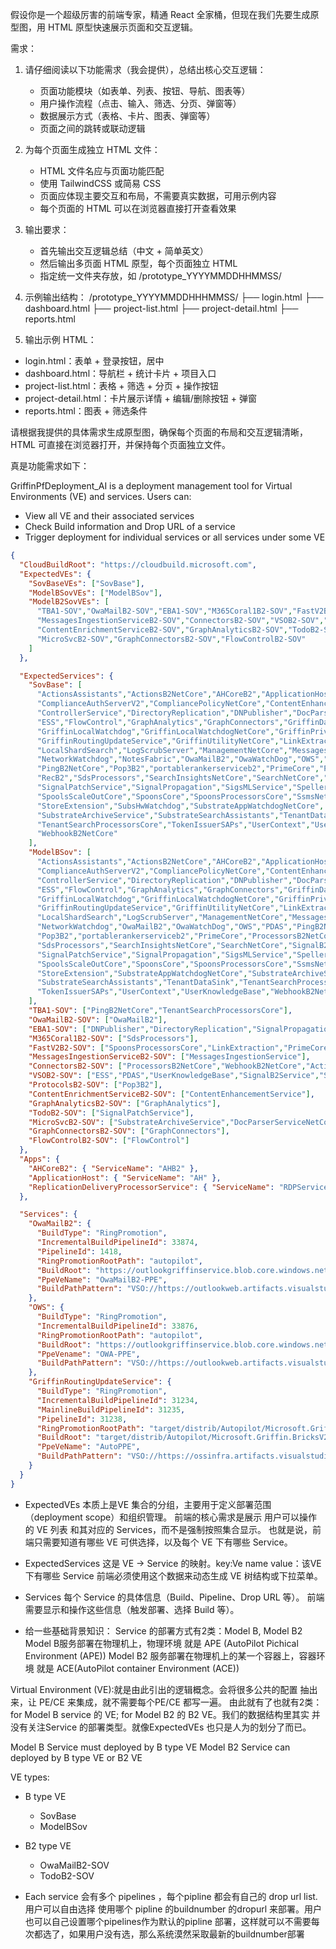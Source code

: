 假设你是一个超级厉害的前端专家，精通 React 全家桶，但现在我们先要生成原型图，用 HTML 原型快速展示页面和交互逻辑。

需求：
1. 请仔细阅读以下功能需求（我会提供），总结出核心交互逻辑：
   - 页面功能模块（如表单、列表、按钮、导航、图表等）
   - 用户操作流程（点击、输入、筛选、分页、弹窗等）
   - 数据展示方式（表格、卡片、图表、弹窗等）
   - 页面之间的跳转或联动逻辑

2. 为每个页面生成独立 HTML 文件：
   - HTML 文件名应与页面功能匹配
   - 使用 TailwindCSS 或简易 CSS
   - 页面应体现主要交互和布局，不需要真实数据，可用示例内容
   - 每个页面的 HTML 可以在浏览器直接打开查看效果

3. 输出要求：
   - 首先输出交互逻辑总结（中文 + 简单英文）
   - 然后输出多页面 HTML 原型，每个页面独立 HTML
   - 指定统一文件夹存放，如 /prototype_YYYYMMDDHHMMSS/

4. 示例输出结构：
/prototype_YYYYMMDDHHHMMSS/
   ├── login.html
   ├── dashboard.html
   ├── project-list.html
   ├── project-detail.html
   ├── reports.html

5. 输出示例 HTML：
- login.html：表单 + 登录按钮，居中
- dashboard.html：导航栏 + 统计卡片 + 项目入口
- project-list.html：表格 + 筛选 + 分页 + 操作按钮
- project-detail.html：卡片展示详情 + 编辑/删除按钮 + 弹窗
- reports.html：图表 + 筛选条件

请根据我提供的具体需求生成原型图，确保每个页面的布局和交互逻辑清晰，HTML 可直接在浏览器打开，并保持每个页面独立文件。

真是功能需求如下：

GriffinPfDeployment_AI is a deployment management tool for Virtual Environments (VE) and services. Users can:
- View all VE and their associated services
- Check Build information and Drop URL of a service 
- Trigger deployment for individual services or all services under some VE 
```json
{
  "CloudBuildRoot": "https://cloudbuild.microsoft.com",
  "ExpectedVEs": {
    "SovBaseVEs": ["SovBase"],
    "ModelBSovVEs": ["ModelBSov"],
    "ModelB2SovVEs": [
      "TBA1-SOV","OwaMailB2-SOV","EBA1-SOV","M365Coral1B2-SOV","FastV2B2-SOV",
      "MessagesIngestionServiceB2-SOV","ConnectorsB2-SOV","VSOB2-SOV","ProtocolsB2-SOV",
      "ContentEnrichmentServiceB2-SOV","GraphAnalyticsB2-SOV","TodoB2-SOV",
      "MicroSvcB2-SOV","GraphConnectorsB2-SOV","FlowControlB2-SOV"
    ]
  },

  "ExpectedServices": {
    "SovBase": [
      "ActionsAssistants","ActionsB2NetCore","AHCoreB2","ApplicationHost","ClearData",
      "ComplianceAuthServerV2","CompliancePolicyNetCore","ContentEnhancementService",
      "ControllerService","DirectoryReplication","DNPublisher","DocParserServiceNetCore",
      "ESS","FlowControl","GraphAnalytics","GraphConnectors","GriffinDataBus",
      "GriffinLocalWatchdog","GriffinLocalWatchdogNetCore","GriffinPrivilegedSetupService",
      "GriffinRoutingUpdateService","GriffinUtilityNetCore","LinkExtraction",
      "LocalShardSearch","LogScrubServer","ManagementNetCore","MessagesIngestionService",
      "NetworkWatchdog","NotesFabric","OwaMailB2","OwaWatchDog","OWS","PDAS",
      "PingB2NetCore","Pop3B2","portablerankerserviceb2","PrimeCore","ProcessorsB2NetCore",
      "RecB2","SdsProcessors","SearchInsightsNetCore","SearchNetCore","SignalB2Service",
      "SignalPatchService","SignalPropagation","SigsMLService","SpellerB2SubstrateSDK",
      "SpoolsScaleOutCore","SpoonsCore","SpoonsProcessorsCore","SsmsNetCore",
      "StoreExtension","SubsHwWatchdog","SubstrateAppWatchdogNetCore",
      "SubstrateArchiveService","SubstrateSearchAssistants","TenantDataSink",
      "TenantSearchProcessorsCore","TokenIssuerSAPs","UserContext","UserKnowledgeBase",
      "WebhookB2NetCore"
    ],
    "ModelBSov": [
      "ActionsAssistants","ActionsB2NetCore","AHCoreB2","ApplicationHost","ClearData",
      "ComplianceAuthServerV2","CompliancePolicyNetCore","ContentEnhancementService",
      "ControllerService","DirectoryReplication","DNPublisher","DocParserServiceNetCore",
      "ESS","FlowControl","GraphAnalytics","GraphConnectors","GriffinDataBus",
      "GriffinLocalWatchdog","GriffinLocalWatchdogNetCore","GriffinPrivilegedSetupService",
      "GriffinRoutingUpdateService","GriffinUtilityNetCore","LinkExtraction",
      "LocalShardSearch","LogScrubServer","ManagementNetCore","MessagesIngestionService",
      "NetworkWatchdog","OwaMailB2","OwaWatchDog","OWS","PDAS","PingB2NetCore",
      "Pop3B2","portablerankerserviceb2","PrimeCore","ProcessorsB2NetCore","RecB2",
      "SdsProcessors","SearchInsightsNetCore","SearchNetCore","SignalB2Service",
      "SignalPatchService","SignalPropagation","SigsMLService","SpellerB2SubstrateSDK",
      "SpoolsScaleOutCore","SpoonsCore","SpoonsProcessorsCore","SsmsNetCore",
      "StoreExtension","SubstrateAppWatchdogNetCore","SubstrateArchiveService",
      "SubstrateSearchAssistants","TenantDataSink","TenantSearchProcessorsCore",
      "TokenIssuerSAPs","UserContext","UserKnowledgeBase","WebhookB2NetCore"
    ],
    "TBA1-SOV": ["PingB2NetCore","TenantSearchProcessorsCore"],
    "OwaMailB2-SOV": ["OwaMailB2"],
    "EBA1-SOV": ["DNPublisher","DirectoryReplication","SignalPropagation","ClearData","Ssmsnetcore","SearchInsightsNetCore"],
    "M365Coral1B2-SOV": ["SdsProcessors"],
    "FastV2B2-SOV": ["SpoonsProcessorsCore","LinkExtraction","PrimeCore"],
    "MessagesIngestionServiceB2-SOV": ["MessagesIngestionService"],
    "ConnectorsB2-SOV": ["ProcessorsB2NetCore","WebhookB2NetCore","ActionsB2NetCore","ActionsAssistants"],
    "VSOB2-SOV": ["ESS","PDAS","UserKnowledgeBase","SignalB2Service","SigsMLService"],
    "ProtocolsB2-SOV": ["Pop3B2"],
    "ContentEnrichmentServiceB2-SOV": ["ContentEnhancementService"],
    "GraphAnalyticsB2-SOV": ["GraphAnalytics"],
    "TodoB2-SOV": ["SignalPatchService"],
    "MicroSvcB2-SOV": ["SubstrateArchiveService","DocParserServiceNetCore"],
    "GraphConnectorsB2-SOV": ["GraphConnectors"],
    "FlowControlB2-SOV": ["FlowControl"]
  },
  "Apps": {
    "AHCoreB2": { "ServiceName": "AHB2" },
    "ApplicationHost": { "ServiceName": "AH" },
    "ReplicationDeliveryProcessorService": { "ServiceName": "RDPService" }
  },

  "Services": {
    "OwaMailB2": {
      "BuildType": "RingPromotion",
      "IncrementalBuildPipelineId": 33874,
      "PipelineId": 1418,
      "RingPromotionRootPath": "autopilot",
      "BuildRoot": "https://outlookgriffinservice.blob.core.windows.net/owamailb2/prod_image.txt",
      "PpeVeName": "OwaMailB2-PPE",
      "BuildPathPattern": "VSO://https://outlookweb.artifacts.visualstudio.com/DefaultCollection/_apis/drop/drops/owamailb2_ms/<BuildVersion>?root=autopilot"
    },
    "OWS": {
      "BuildType": "RingPromotion",
      "IncrementalBuildPipelineId": 33876,
      "RingPromotionRootPath": "autopilot",
      "BuildRoot": "https://outlookgriffinservice.blob.core.windows.net/ows/prod_image.txt",
      "PpeVename": "OWA-PPE",
      "BuildPathPattern": "VSO://https://outlookweb.artifacts.visualstudio.com/DefaultCollection/_apis/drop/drops/ows_ms/<BuildVersion>?root=autopilot"
    },
    "GriffinRoutingUpdateService": {
      "BuildType": "RingPromotion",
      "IncrementalBuildPipelineId": 31234,
      "MainlineBuildPipelineId": 31235,
      "PipelineId": 31238,
      "RingPromotionRootPath": "target/distrib/Autopilot/Microsoft.Griffin.BricksV2.RoutingUpdateService",
      "BuildRoot": "target/distrib/Autopilot/Microsoft.Griffin.BricksV2.RoutingUpdateService",
      "PpeVeName": "AutoPPE",
      "BuildPathPattern": "VSO://https://ossinfra.artifacts.visualstudio.com/DefaultCollection/_apis/drop/drops/secondary/OSS_RoutingPlane_Retail_Drops_Signing_Git/Sec.1.0.0.<BuildVersion>?root=/target/distrib/Autopilot/Microsoft.Griffin.BricksV2.RoutingUpdateService"
    }
  }
}

```
- ExpectedVEs 
本质上是VE 集合的分组，主要用于定义部署范围（deployment scope）和组织管理。
前端的核心需求是展示 用户可以操作的 VE 列表 和其对应的 Services，而不是强制按照集合显示。
也就是说，前端只需要知道有哪些 VE 可供选择，以及每个 VE 下有哪些 Service。

- ExpectedServices
这是 VE → Service 的映射。key:Ve name value：该VE 下有哪些 Service
前端必须使用这个数据来动态生成 VE 树结构或下拉菜单。

- Services
每个 Service 的具体信息（Build、Pipeline、Drop URL 等）。
前端需要显示和操作这些信息（触发部署、选择 Build 等）。


- 给一些基础背景知识：
Service 的部署方式有2类：Model B, Model B2
Model B服务部署在物理机上，物理环境 就是 APE (AutoPilot Pichical Environment (APE))
Model B2 服务部署在物理机上的某一个容器上，容器环境 就是 ACE(AutoPilot container Environment (ACE))

Virtual Environment (VE):就是由此引出的逻辑概念。会将很多公共的配置 抽出来，让 PE/CE 来集成，就不需要每个PE/CE 都写一遍。
由此就有了也就有2类： for Model B service 的 VE; for Model B2 的 B2 VE。我们的数据结构里其实 并没有关注Service 的部署类型。就像ExpectedVEs 也只是人为的划分了而已。

Model B Service must deployed by B type VE
Model B2 Service can deployed by B type VE or B2 VE


VE types:
- B type VE
    - SovBase
    - ModelBSov
- B2 type VE
    - OwaMailB2-SOV
    - TodoB2-SOV

- Each service 会有多个 pipelines ，每个pipline 都会有自己的 drop url list.用户可以自由选择 使用哪个 pipline 的buildnumber 的dropurl 来部署。用户也可以自己设置哪个pipelines作为默认的pipline 部署，这样就可以不需要每次都选了，如果用户没有选，那么系统漠然采取最新的buildnumber部署